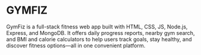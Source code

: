 # GYMFIZ
GymFiz is a full-stack fitness web app built with HTML, CSS, JS, Node.js, Express, and MongoDB. It offers daily progress reports, nearby gym search, and BMI and calorie calculators to help users track goals, stay healthy, and discover fitness options—all in one convenient platform.
